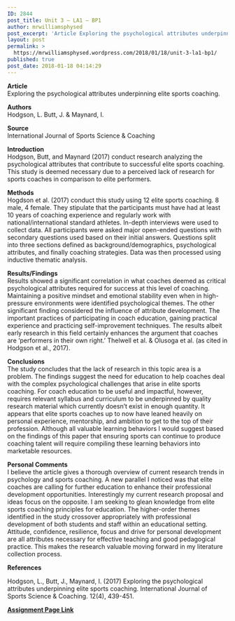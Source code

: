 ```yaml
---
ID: 2844
post_title: Unit 3 – LA1 – BP1
author: mrwilliamsphysed
post_excerpt: 'Article Exploring the psychological attributes underpinning elite sports coaching. Authors Hodgson, L. Butt, J. &amp; Maynard, I. Source International Journal of Sports Science &amp; Coaching Introduction Hodgson, Butt, and Maynard (2017) conduct research analyzing the psychological attributes that contribute to successful elite sports coaching. This study is deemed necessary due to a perceived lack of &hellip; <a href="https://mrwilliamsphysed.wordpress.com/2018/01/18/unit-3-la1-bp1/">Continue reading <span>Unit 3 &ndash; LA1 &ndash;&nbsp;BP1</span></a>'
layout: post
permalink: >
  https://mrwilliamsphysed.wordpress.com/2018/01/18/unit-3-la1-bp1/
published: true
post_date: 2018-01-18 04:14:29
---
```

<p><strong>Article</strong><br />
Exploring the psychological attributes underpinning elite sports coaching.</p>
<p><strong>Authors</strong><br />
Hodgson, L. Butt, J. &amp; Maynard, I.</p>
<p><strong>Source</strong><br />
International Journal of Sports Science &amp; Coaching</p>
<p><strong>Introduction</strong><br />
Hodgson, Butt, and Maynard (2017) conduct research analyzing the psychological attributes that contribute to successful elite sports coaching. This study is deemed necessary due to a perceived lack of research for sports coaches in comparison to elite performers.</p>
<p><strong>Methods</strong><br />
Hogdson et al. (2017) conduct this study using 12 elite sports coaching. 8 male, 4 female. They stipulate that the participants must have had at least 10 years of coaching experience and regularly work with national/international standard athletes. In-depth interviews were used to collect data. All participants were asked major open-ended questions with secondary questions used based on their initial answers. Questions split into three sections defined as background/demographics, psychological attributes, and finally coaching strategies. Data was then processed using inductive thematic analysis.</p>
<p><strong>Results/Findings</strong><br />
Results showed a significant correlation in what coaches deemed as critical psychological attributes required for success at this level of coaching. Maintaining a positive mindset and emotional stability even when in high-pressure environments were identified psychological themes. The other significant finding considered the influence of attribute development. The important practices of participating in coach education, gaining practical experience and practicing self-improvement techniques. The results albeit early research in this field certainly enhances the argument that coaches are &#8216;performers in their own right.&#8217; Thelwell et al. &amp; Olusoga et al. (as cited in Hodgson et al., 2017).</p>
<p><strong>Conclusions</strong><br />
The study concludes that the lack of research in this topic area is a problem. The findings suggest the need for education to help coaches deal with the complex psychological challenges that arise in elite sports coaching. For coach education to be useful and impactful, however, requires relevant syllabus and curriculum to be underpinned by quality research material which currently doesn&#8217;t exist in enough quantity. It appears that elite sports coaches up to now have leaned heavily on personal experience, mentorship, and ambition to get to the top of their profession. Although all valuable learning behaviors I would suggest based on the findings of this paper that ensuring sports can continue to produce coaching talent will require compiling these learning behaviors into marketable resources.</p>
<p><strong>Personal Comments</strong><br />
I believe the article gives a thorough overview of current research trends in psychology and sports coaching. A new parallel I noticed was that elite coaches are calling for further education to enhance their professional development opportunities. Interestingly my current research proposal and ideas focus on the opposite. I am seeking to glean knowledge from elite sports coaching principles for education. The higher-order themes identified in the study crossover appropriately with professional development of both students and staff within an educational setting. Attitude, confidence, resilience, focus and drive for personal development are all attributes necessary for effective teaching and good pedagogical practice. This makes the research valuable moving forward in my literature collection process.</p>
<p><strong>References</strong></p>
<p>Hodgson, L., Butt, J., Maynard, I. (2017) Exploring the psychological attributes underpinning elite sports coaching. International Journal of Sports Science &amp; Coaching. 12(4), 439-451.</p>
<p><strong><a href="https://create.twu.ca/ldrs591-sp18/unit-3-learning-activities/">Assignment Page Link</a></strong></p>